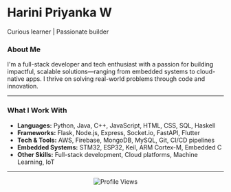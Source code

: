 # Harini Priyanka W

Curious learner | Passionate builder 

### About Me

I'm a full-stack developer and tech enthusiast with a passion for building impactful, scalable solutions—ranging from embedded systems to cloud-native apps. I thrive on solving real-world problems through code and innovation.



---
### What I Work With

* **Languages:** Python, Java, C++, JavaScript, HTML, CSS, SQL, Haskell  
* **Frameworks:** Flask, Node.js, Express, Socket.io, FastAPI, Flutter  
* **Tech & Tools:** AWS, Firebase, MongoDB, MySQL, Git, CI/CD pipelines  
* **Embedded Systems:** STM32, ESP32, Keil, ARM Cortex-M, Embedded C  
* **Other Skills:** Full-stack development, Cloud platforms, Machine Learning, IoT


---


<p align="center">
  <img src="https://komarev.com/ghpvc/?username=Prxyankaz&label=Profile%20Views&color=0e75b6&style=flat-square" alt="Profile Views" />
</p>

